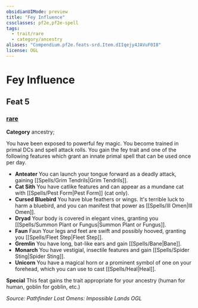 ```yaml
---
obsidianUIMode: preview
title: "Fey Influence"
cssclasses: pf2e,pf2e-spell
tags:
  - trait/rare
  - category/ancestry
aliases: "Compendium.pf2e.feats-srd.Item.dIIqejy4JAVuF0I8"
license: OGL
---
```

# Fey Influence
## Feat 5
### [rare](rare "Rare Rarity Trait")

**Category** ancestry; 




You have been exposed to powerful fey magic. You become trained in primal DCs and spell attack rolls. You gain the fey trait and one of the following features which grant an innate primal spell that can be used once per day.

*   **Anteater** You can launch your tongue forward as a deadly attack, gaining [[Spells/Grim Tendrils|Grim Tendrils]].
*   **Cat Sith** You have catlike features and can appear as a mundane cat with [[Spells/Pest Form|Pest Form]] (cat only).
*   **Cursed Bluebird** You have blue feathers or wings. It's terrible luck to harm a bluebird, and you can manifest that power as [[Spells/Ill Omen|Ill Omen]].
*   **Dryad** Your body is covered in elegant vines, granting you [[Spells/Summon Plant or Fungus|Summon Plant or Fungus]].
*   **Faun** Faun Your legs and feet are swift and possibly hooved, granting you [[Spells/Fleet Step|Fleet Step]].
*   **Gremlin** You have long, bat-like ears and gain [[Spells/Bane|Bane]].
*   **Monarch** You have vestigial, insectile features and gain [[Spells/Spider Sting|Spider Sting]].
*   **Unicorn** You have a magical horn or a prominent symbol of one on your forehead, which you can use to cast [[Spells/Heal|Heal]].

**Special** This feat gains the trait appropriate for your ancestry (human for human, goblin for goblin, etc.)

*Source: Pathfinder Lost Omens: Impossible Lands*
*OGL*